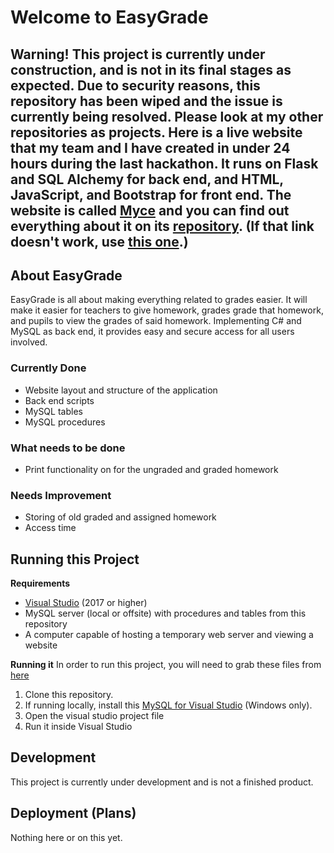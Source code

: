 # Welcome to EasyGrade

## Warning! This project is currently under construction, and is not in its final stages as expected. Due to security reasons, this repository has been wiped and the issue is currently being resolved. Please look at my other repositories as projects. Here is a live website that my team and I have created in under 24 hours during the last hackathon. It runs on Flask and SQL Alchemy for back end, and HTML, JavaScript, and Bootstrap for front end. The website is called [Myce](http://myce.link) and you can find out everything about it on its [repository](https://github.com/Ishmaelk/Myce). (If that link doesn't work, use [this one](http://myce.link.s3-website-us-east-1.amazonaws.com/index.html).)  

## About EasyGrade

EasyGrade is all about making everything related to grades easier. It will make it easier for teachers to give homework, grades grade that homework, and pupils to view the grades of said homework. Implementing C# and MySQL as back end, it provides easy and secure access for all users involved.

### Currently Done
- Website layout and structure of the application
- Back end scripts
- MySQL tables
- MySQL procedures

### What needs to be done
- Print functionality on for the ungraded and graded homework

### Needs Improvement
- Storing of old graded and assigned homework
- Access time

## Running this Project

**Requirements**
- [Visual Studio](https://visualstudio.microsoft.com/downloads/) (2017 or higher)
- MySQL server (local or offsite) with procedures and tables from this repository
- A computer capable of hosting a temporary web server and viewing a website

**Running it**
In order to run this project, you will need to grab these files from [here](https://github.com/Fioringo/Full-Stack-Application-with-Login/tree/master/Website%20with%20Login/code)

1. Clone this repository.
2. If running locally, install this [MySQL for Visual Studio](https://dev.mysql.com/downloads/windows/visualstudio/) (Windows only).
3. Open the visual studio project file
4. Run it inside Visual Studio

## Development

This project is currently under development and is not a finished product.

## Deployment (Plans)

Nothing here or on this yet.
